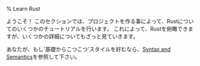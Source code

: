 % Learn Rust

ようこそ！
このセクションでは、プロジェクトを作る事によって、Rustについてのいくつかのチュートリアルを行います。
これによって、Rustを俯瞰できますが、いくつかの詳細についてもざっと見ていきます。

あなたが、もし'基礎からこつこつ'スタイルを好むなら、[Syntax and Semantics][ss]を参照して下さい。

[ss]: syntax-and-semantics.html
